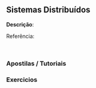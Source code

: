 ## Sistemas Distribuídos
<strong>Descrição</strong>: 
<br/>

Referência: <a href=""></a>

<br/>

### Apostilas / Tutoriais

<ul>
<!-- 
	<li><a href="http://www.tlc-networks.polito.it/oldsite/anapaula/Aula_Cap01.pdf">Sistemas Distribuídos - Profa. Ana Paula Couto</a></li> 
	<li><a href=""></a></li> 
	<li><a href=""></a></li> 
	
-->
</ul>

### Videos

<ul>
<!-- 
	<li><a href=""></a></li> 
-->
</ul>

### Exercicios

<ul>
<!-- 
	<li><a href=""></a></li> 
-->
</ul>
